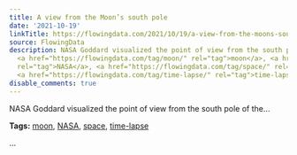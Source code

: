 ```yaml
---
title: A view from the Moon’s south pole
date: '2021-10-19'
linkTitle: https://flowingdata.com/2021/10/19/a-view-from-the-moons-south-pole/
source: FlowingData
description: NASA Goddard visualized the point of view from the south pole of the&#8230;<p><strong>Tags:</strong>
  <a href="https://flowingdata.com/tag/moon/" rel="tag">moon</a>, <a href="https://flowingdata.com/tag/nasa/"
  rel="tag">NASA</a>, <a href="https://flowingdata.com/tag/space/" rel="tag">space</a>,
  <a href="https://flowingdata.com/tag/time-lapse/" rel="tag">time-lapse</a></p> ...
disable_comments: true
---
```

NASA Goddard visualized the point of view from the south pole of the&#8230;<p><strong>Tags:</strong> <a href="https://flowingdata.com/tag/moon/" rel="tag">moon</a>, <a href="https://flowingdata.com/tag/nasa/" rel="tag">NASA</a>, <a href="https://flowingdata.com/tag/space/" rel="tag">space</a>, <a href="https://flowingdata.com/tag/time-lapse/" rel="tag">time-lapse</a></p> ...